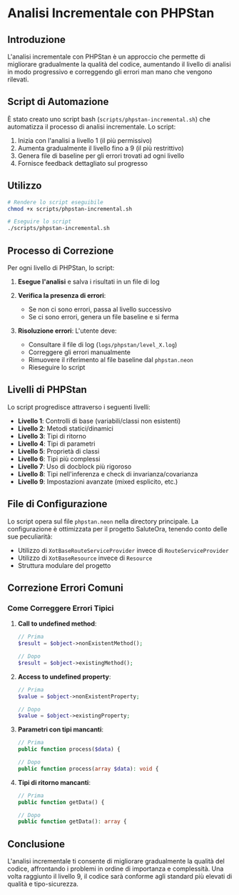 # Analisi Incrementale con PHPStan

## Introduzione

L'analisi incrementale con PHPStan è un approccio che permette di migliorare gradualmente la qualità del codice, aumentando il livello di analisi in modo progressivo e correggendo gli errori man mano che vengono rilevati.

## Script di Automazione

È stato creato uno script bash (`scripts/phpstan-incremental.sh`) che automatizza il processo di analisi incrementale. Lo script:

1. Inizia con l'analisi a livello 1 (il più permissivo)
2. Aumenta gradualmente il livello fino a 9 (il più restrittivo)
3. Genera file di baseline per gli errori trovati ad ogni livello
4. Fornisce feedback dettagliato sul progresso

## Utilizzo

```bash
# Rendere lo script eseguibile
chmod +x scripts/phpstan-incremental.sh

# Eseguire lo script
./scripts/phpstan-incremental.sh
```

## Processo di Correzione

Per ogni livello di PHPStan, lo script:

1. **Esegue l'analisi** e salva i risultati in un file di log
2. **Verifica la presenza di errori**:
   - Se non ci sono errori, passa al livello successivo
   - Se ci sono errori, genera un file baseline e si ferma

3. **Risoluzione errori**: L'utente deve:
   - Consultare il file di log (`logs/phpstan/level_X.log`)
   - Correggere gli errori manualmente
   - Rimuovere il riferimento al file baseline dal `phpstan.neon`
   - Rieseguire lo script

## Livelli di PHPStan

Lo script progredisce attraverso i seguenti livelli:

- **Livello 1**: Controlli di base (variabili/classi non esistenti)
- **Livello 2**: Metodi statici/dinamici
- **Livello 3**: Tipi di ritorno
- **Livello 4**: Tipi di parametri
- **Livello 5**: Proprietà di classi
- **Livello 6**: Tipi più complessi
- **Livello 7**: Uso di docblock più rigoroso
- **Livello 8**: Tipi nell'inferenza e check di invarianza/covarianza
- **Livello 9**: Impostazioni avanzate (mixed esplicito, etc.)

## File di Configurazione

Lo script opera sul file `phpstan.neon` nella directory principale. La configurazione è ottimizzata per il progetto SaluteOra, tenendo conto delle sue peculiarità:

- Utilizzo di `XotBaseRouteServiceProvider` invece di `RouteServiceProvider`
- Utilizzo di `XotBaseResource` invece di `Resource`
- Struttura modulare del progetto

## Correzione Errori Comuni

### Come Correggere Errori Tipici

1. **Call to undefined method**:
   ```php
   // Prima
   $result = $object->nonExistentMethod();
   
   // Dopo
   $result = $object->existingMethod();
   ```

2. **Access to undefined property**:
   ```php
   // Prima
   $value = $object->nonExistentProperty;
   
   // Dopo
   $value = $object->existingProperty;
   ```

3. **Parametri con tipi mancanti**:
   ```php
   // Prima
   public function process($data) {
   
   // Dopo
   public function process(array $data): void {
   ```

4. **Tipi di ritorno mancanti**:
   ```php
   // Prima
   public function getData() {
   
   // Dopo
   public function getData(): array {
   ```

## Conclusione

L'analisi incrementale ti consente di migliorare gradualmente la qualità del codice, affrontando i problemi in ordine di importanza e complessità. Una volta raggiunto il livello 9, il codice sarà conforme agli standard più elevati di qualità e tipo-sicurezza. 